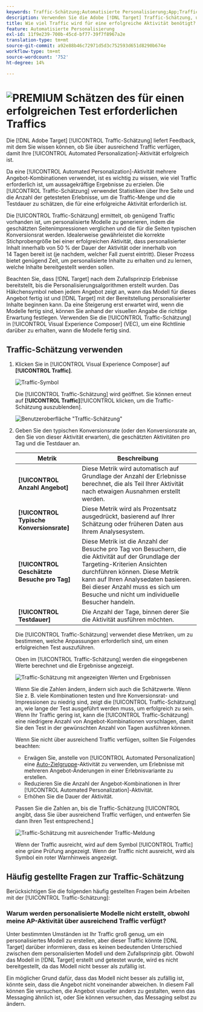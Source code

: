 ```yaml
---
keywords: Traffic-Schätzung;Automatisierte Personalisierung;App;Traffic-Schätzung;Auto-Zielgruppe
description: Verwenden Sie die Adobe [!DNL Target] Traffic-Schätzung, um festzustellen, ob Sie über ausreichend Traffic verfügen, damit Ihre Automated Personalization-Aktivität erfolgreich ist.
title: Wie viel Traffic wird für eine erfolgreiche Aktivität benötigt?
feature: Automatisierte Personalisierung
exl-id: 11f9e239-700b-45cd-bf77-39f7f8967a2e
translation-type: tm+mt
source-git-commit: a92e88b46c72971d5d3c752593d651d8290b674e
workflow-type: tm+mt
source-wordcount: '752'
ht-degree: 14%

---
```


# ![PREMIUM](/help/assets/premium.png) Schätzen des für einen erfolgreichen Test erforderlichen Traffics

Die [!DNL Adobe Target] [!UICONTROL Traffic-Schätzung] liefert Feedback, mit dem Sie wissen können, ob Sie über ausreichend Traffic verfügen, damit Ihre [!UICONTROL Automated Personalization]-Aktivität erfolgreich ist.

Da eine [!UICONTROL Automated Personalization]-Aktivität mehrere Angebot-Kombinationen verwendet, ist es wichtig zu wissen, wie viel Traffic erforderlich ist, um aussagekräftige Ergebnisse zu erzielen. Die [!UICONTROL Traffic-Schätzung] verwendet Statistiken über Ihre Seite und die Anzahl der getesteten Erlebnisse, um die Traffic-Menge und die Testdauer zu schätzen, die für eine erfolgreiche Aktivität erforderlich ist.

Die [!UICONTROL Traffic-Schätzung] ermittelt, ob genügend Traffic vorhanden ist, um personalisierte Modelle zu generieren, indem die geschätzten Seitenimpressionen verglichen und die für die Seiten typischen Konversionsrat werden. Idealerweise gewährleistet die korrekte Stichprobengröße bei einer erfolgreichen Aktivität, dass personalisierter Inhalt innerhalb von 50 % der Dauer der Aktivität oder innerhalb von 14 Tagen bereit ist (je nachdem, welcher Fall zuerst eintritt). Dieser Prozess bietet genügend Zeit, um personalisierte Inhalte zu erhalten und zu lernen, welche Inhalte bereitgestellt werden sollen.

Beachten Sie, dass [!DNL Target] nach dem Zufallsprinzip Erlebnisse bereitstellt, bis die Personalisierungsalgorithmen erstellt wurden. Das Häkchensymbol neben jedem Angebot zeigt an, wann das Modell für dieses Angebot fertig ist und [!DNL Target] mit der Bereitstellung personalisierter Inhalte beginnen kann. Da eine Steigerung erst erwartet wird, wenn die Modelle fertig sind, können Sie anhand der visuellen Angabe die richtige Erwartung festlegen. Verwenden Sie die [!UICONTROL Traffic-Schätzung] in [!UICONTROL Visual Experience Composer] (VEC), um eine Richtlinie darüber zu erhalten, wann die Modelle fertig sind.

## Traffic-Schätzung verwenden

1. Klicken Sie in [!UICONTROL Visual Experience Composer] auf **[!UICONTROL Traffic]**.

   ![Traffic-Symbol](/help/c-activities/t-automated-personalization/assets/icon-traffic.png)

   Die [!UICONTROL Traffic-Schätzung] wird geöffnet. Sie können erneut auf **[!UICONTROL Traffic]**[!UICONTROL  klicken, um die Traffic-Schätzung auszublenden].

   ![Benutzeroberfläche &quot;Traffic-Schätzung&quot;](assets/ap_est.png)

1. Geben Sie den typischen Konversionsrate (oder den Konversionsrate an, den Sie von dieser Aktivität erwarten), die geschätzten Aktivitäten pro Tag und die Testdauer an.

   | Metrik | Beschreibung |
   | --- | --- |
   | **[!UICONTROL Anzahl Angebot]** | Diese Metrik wird automatisch auf Grundlage der Anzahl der Erlebnisse berechnet, die als Teil Ihrer Aktivität nach etwaigen Ausnahmen erstellt werden. |
   | **[!UICONTROL Typische Konversionsrate]** | Diese Metrik wird als Prozentsatz ausgedrückt, basierend auf Ihrer Schätzung oder früheren Daten aus Ihrem Analysesystem. |
   | **[!UICONTROL Geschätzte Besuche pro Tag]** | Diese Metrik ist die Anzahl der Besuche pro Tag von Besuchern, die die Aktivität auf der Grundlage der Targeting-Kriterien Ansichten durchführen können. Diese Metrik kann auf Ihren Analysedaten basieren. Bei dieser Anzahl muss es sich um Besuche und nicht um individuelle Besucher handeln. |
   | **[!UICONTROL Testdauer]** | Die Anzahl der Tage, binnen derer Sie die Aktivität ausführen möchten. |

   Die [!UICONTROL Traffic-Schätzung] verwendet diese Metriken, um zu bestimmen, welche Anpassungen erforderlich sind, um einen erfolgreichen Test auszuführen.

   Oben im [!UICONTROL Traffic-Schätzung] werden die eingegebenen Werte berechnet und die Ergebnisse angezeigt.

   ![Traffic-Schätzung mit angezeigten Werten und Ergebnissen](assets/ap_est_no.png)

   Wenn Sie die Zahlen ändern, ändern sich auch die Schätzwerte. Wenn Sie z. B. viele Kombinationen testen und Ihre Konversionsrat- und Impressionen zu niedrig sind, zeigt die [!UICONTROL Traffic-Schätzung] an, wie lange der Test ausgeführt werden muss, um erfolgreich zu sein. Wenn Ihr Traffic gering ist, kann die [!UICONTROL Traffic-Schätzung] eine niedrigere Anzahl von Angebot-Kombinationen vorschlagen, damit Sie den Test in der gewünschten Anzahl von Tagen ausführen können.

   Wenn Sie nicht über ausreichend Traffic verfügen, sollten Sie Folgendes beachten:

   * Erwägen Sie, anstelle von [!UICONTROL Automated Personalization] eine [Auto-Zielgruppe](/help/c-activities/auto-target/auto-target-to-optimize.md)-Aktivität zu verwenden, um Erlebnisse mit mehreren Angebot-Änderungen in einer Erlebnisvariante zu erstellen.
   * Reduzieren Sie die Anzahl der Angebot-Kombinationen in Ihrer [!UICONTROL Automated Personalization]-Aktivität.
   * Erhöhen Sie die Dauer der Aktivität.

   Passen Sie die Zahlen an, bis die Traffic-Schätzung [!UICONTROL angibt, dass Sie über ausreichend Traffic verfügen, und entwerfen Sie dann Ihren Test entsprechend.]

   ![Traffic-Schätzung mit ausreichender Traffic-Meldung](assets/ap_est_yes.png)

   Wenn der Traffic ausreicht, wird auf dem Symbol [!UICONTROL Traffic] eine grüne Prüfung angezeigt. Wenn der Traffic nicht ausreicht, wird als Symbol ein roter Warnhinweis angezeigt.

## Häufig gestellte Fragen zur Traffic-Schätzung

Berücksichtigen Sie die folgenden häufig gestellten Fragen beim Arbeiten mit der [!UICONTROL Traffic-Schätzung]:

### Warum werden personalisierte Modelle nicht erstellt, obwohl meine AP-Aktivität über ausreichend Traffic verfügt?

Unter bestimmten Umständen ist Ihr Traffic groß genug, um ein personalisiertes Modell zu erstellen, aber dieser Traffic könnte [!DNL Target] darüber informieren, dass es keinen bedeutenden Unterschied zwischen dem personalisierten Modell und dem Zufallsprinzip gibt. Obwohl das Modell in [!DNL Target] erstellt und getestet wurde, wird es nicht bereitgestellt, da das Modell nicht besser als zufällig ist.

Ein möglicher Grund dafür, dass das Modell nicht besser als zufällig ist, könnte sein, dass die Angebot nicht voneinander abweichen. In diesem Fall können Sie versuchen, die Angebot visueller anders zu gestalten, wenn das Messaging ähnlich ist, oder Sie können versuchen, das Messaging selbst zu ändern.
